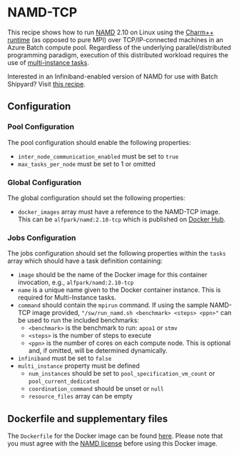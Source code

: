 # NAMD-TCP
This recipe shows how to run [NAMD](http://www.ks.uiuc.edu/Research/namd/)
2.10 on Linux using the
[Charm++ runtime](http://charm.cs.illinois.edu/manuals/html/charm++/)
(as opposed to pure MPI) over TCP/IP-connected machines in an Azure Batch
compute pool. Regardless of the underlying parallel/distributed programming
paradigm, execution of this distributed workload requires the use of
[multi-instance tasks](../docs/80-batch-shipyard-multi-instance-tasks.md).

Interested in an Infiniband-enabled version of NAMD for use with Batch
Shipyard? Visit [this recipe](../NAMD-Infiniband-IntelMPI).

## Configuration
### Pool Configuration
The pool configuration should enable the following properties:
* `inter_node_communication_enabled` must be set to `true`
* `max_tasks_per_node` must be set to 1 or omitted

### Global Configuration
The global configuration should set the following properties:
* `docker_images` array must have a reference to the NAMD-TCP image. This
can be `alfpark/namd:2.10-tcp` which is published on
[Docker Hub](https://hub.docker.com/r/alfpark/namd/).

### Jobs Configuration
The jobs configuration should set the following properties within the `tasks`
array which should have a task definition containing:
* `image` should be the name of the Docker image for this container invocation,
e.g., `alfpark/namd:2.10-tcp`
* `name` is a unique name given to the Docker container instance. This is
required for Multi-Instance tasks.
* `command` should contain the `mpirun` command. If using the sample NAMD-TCP
image provided, `"/sw/run_namd.sh <benchmark> <steps> <ppn>"` can be used
to run the included benchmarks:
  * `<benchmark>` is the benchmark to run: `apoa1` or `stmv`
  * `<steps>` is the number of steps to execute
  * `<ppn>` is the number of cores on each compute node. This is optional
    and, if omitted, will be determined dynamically.
* `infiniband` must be set to `false`
* `multi_instance` property must be defined
  * `num_instances` should be set to `pool_specification_vm_count` or
    `pool_current_dedicated`
  * `coordination_command` should be unset or `null`
  * `resource_files` array can be empty

## Dockerfile and supplementary files
The `Dockerfile` for the Docker image can be found [here](./docker). Please
note that you must agree with the
[NAMD license](http://www.ks.uiuc.edu/Research/namd/license.html) before
using this Docker image.
